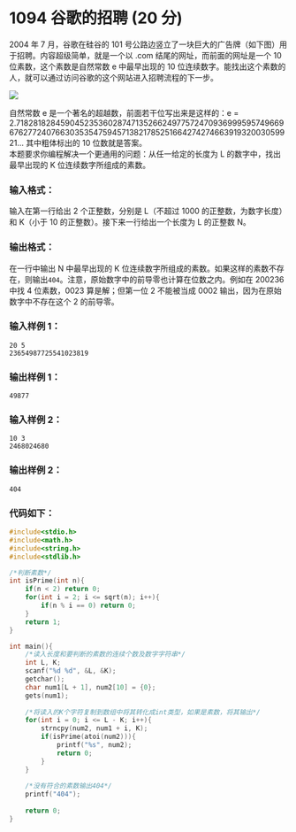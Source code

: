 # 1094 谷歌的招聘 (20 分)
2004 年 7 月，谷歌在硅谷的 101 号公路边竖立了一块巨大的广告牌（如下图）用于招聘。内容超级简单，就是一个以 .com 结尾的网址，而前面的网址是一个 10 位素数，这个素数是自然常数 e 中最早出现的 10 位连续数字。能找出这个素数的人，就可以通过访问谷歌的这个网站进入招聘流程的下一步。
		
![](https://images.ptausercontent.com/57148679-d574-4f49-b048-775c6c07791c.jpg)

自然常数 e 是一个著名的超越数，前面若干位写出来是这样的：e = 2.718281828459045235360287471352662497757247093699959574966967627724076630353547594571382178525166427427466391932003059921... 其中粗体标出的 10 位数就是答案。<br/>
本题要求你编程解决一个更通用的问题：从任一给定的长度为 L 的数字中，找出最早出现的 K 位连续数字所组成的素数。
### 输入格式：
输入在第一行给出 2 个正整数，分别是 L（不超过 1000 的正整数，为数字长度）和 K（小于 10 的正整数）。接下来一行给出一个长度为 L 的正整数 N。
### 输出格式：
在一行中输出 N 中最早出现的 K 位连续数字所组成的素数。如果这样的素数不存在，则输出`404`。注意，原始数字中的前导零也计算在位数之内。例如在 200236 中找 4 位素数，0023 算是解；但第一位 2 不能被当成 0002 输出，因为在原始数字中不存在这个 2 的前导零。
### 输入样例 1：
```
20 5
23654987725541023819
```
### 输出样例 1：
```
49877
```
### 输入样例 2：
```
10 3
2468024680
```
### 输出样例 2：
```
404
```
### 代码如下：
```c
#include<stdio.h>
#include<math.h>
#include<string.h>
#include<stdlib.h>

/*判断素数*/ 
int isPrime(int n){
    if(n < 2) return 0;
    for(int i = 2; i <= sqrt(n); i++){
        if(n % i == 0) return 0;
    }
    return 1;
}

int main(){
    /*读入长度和要判断的素数的连续个数及数字字符串*/ 
    int L, K;
    scanf("%d %d", &L, &K);
    getchar();
    char num1[L + 1], num2[10] = {0};
    gets(num1);
    
    /*将读入的K个字符复制到数组中将其转化成int类型，如果是素数，将其输出*/ 
    for(int i = 0; i <= L - K; i++){
        strncpy(num2, num1 + i, K);
        if(isPrime(atoi(num2))){
            printf("%s", num2);
            return 0;
        }
    }
    
    /*没有符合的素数输出404*/ 
    printf("404");
    
    return 0;
}
```
